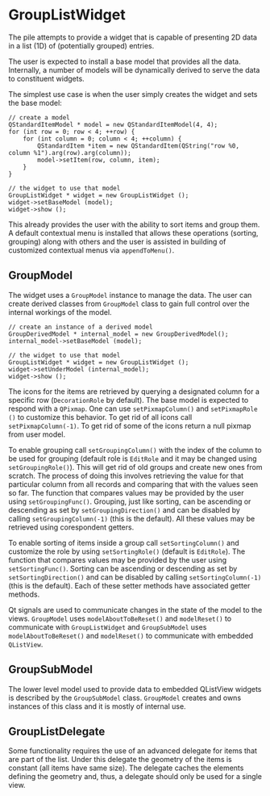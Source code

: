 GroupListWidget
===============

The pile attempts to provide a widget that is capable of presenting
2D data in a list (1D) of (potentially grouped) entries.

The user is expected to install a base model that provides all the data.
Internally, a number of models will be dynamically derived to serve the data
to constituent widgets.

The simplest use case is when the user simply creates the widget
and sets the base model:

    // create a model
    QStandardItemModel * model = new QStandardItemModel(4, 4);
    for (int row = 0; row < 4; ++row) {
        for (int column = 0; column < 4; ++column) {
            QStandardItem *item = new QStandardItem(QString("row %0, column %1").arg(row).arg(column));
            model->setItem(row, column, item);
        }
    }

    // the widget to use that model
    GroupListWidget * widget = new GroupListWidget ();
    widget->setBaseModel (model);
    widget->show ();

This already provides the user with the ability to sort items
and group them. A default contextual menu is installed that allows
these operations (sorting, grouping) along with others
and the user is assisted in
building of customized contextual menus via `appendToMenu()`.

GroupModel
----------

The widget uses a `GroupModel` instance to manage the data.
The user can create derived classes from `GroupModel` class to
gain full control over the internal workings of the model.

    // create an instance of a derived model
    GroupDerivedModel * internal_model = new GroupDerivedModel();
    internal_model->setBaseModel (model);

    // the widget to use that model
    GroupListWidget * widget = new GroupListWidget ();
    widget->setUnderModel (internal_model);
    widget->show ();

The icons for the items are retrieved by querying a designated
column for a specific row (`DecorationRole` by default).
The base model is expected to respond
with a `QPixmap`. One can use `setPixmapColumn()` and `setPixmapRole ()`
to customize this behavior. To get rid of all icons call
`setPixmapColumn(-1)`. To get rid of some of the icons return a null
pixmap from user model.

To enable grouping call `setGroupingColumn()` with the index of the
column to be used for grouping (default role is `EditRole` and
it may be changed using `setGroupingRole()`).
This will get rid of old groups and
create new ones from scratch. The process of doing this involves
retrieving the value for that particular column from all records
and comparing that with the values seen so far. The function that
compares values may be provided by the user using `setGroupingFunc()`.
Grouping, just like sorting, can be ascending or descending as set by
`setGroupingDirection()` and can be disabled by calling
`setGroupingColumn(-1)` (this is the default).
All these values may be retrieved using corespondent getters.

To enable sorting of items inside a group call `setSortingColumn()`
and customize the role by using `setSortingRole()` (default is
`EditRole`). The function that compares values may be provided
by the user using `setSortingFunc()`.
Sorting can be ascending or descending as set by
`setSortingDirection()` and can be disabled by calling
`setSortingColumn(-1)` (this is the default). Each of these
setter methods have associated getter methods.

Qt signals are used to communicate changes in the state of the
model to the views. `GroupModel` uses
`modelAboutToBeReset()` and `modelReset()` to communicate with
`GroupListWidget` and `GroupSubModel` uses `modelAboutToBeReset()`
and `modelReset()` to communicate with embedded `QListView`.

GroupSubModel
-------------

The lower level model used to provide data to embedded QListView
widgets is described by the `GroupSubModel` class. `GroupModel`
creates and owns instances of this class and it is mostly of internal use.

GroupListDelegate
-----------------

Some functionality requires the use of an advanced delegate for items that
are part of the list. Under this delegate the geometry of the items
is constant (all items have same size). The delegate caches the
elements defining the geometry and, thus, a delegate should only be used
for a single view.
